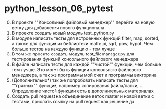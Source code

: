 # python_lesson_06_pytest

0. В проекте ""Консольный файловый менеджер"" перейти на новую ветку для добавления нового функционала
1. В проекте создать новый модуль test_python.py
2. В модуле написать тесты для встроенных функций filter, map, sorted, а также для функций из библиотеки math: pi, sqrt, pow, hypot. Чем больше тестов на каждую функцию - тем лучше
3. В том же проекте создать модуль test_filemanager.py для тестирования функций консольного файлового менеджера
4. В файле написать тесты для каждой ""чистой"" функции, чем больше тем лучше. Это могут быть функции консольного файлового менеджера, а так же программы мой счет и программы викторина
5. (Дополнительно*) так же попробовать написать тесты для ""грязных"" функций, например копирования файла/папки, ...
Определение чистой функции есть в дополнительных материалах
8. Создать pull request на объединение веток master и новой ветки с тестами, прислать ссылку на pull request как решение дз
